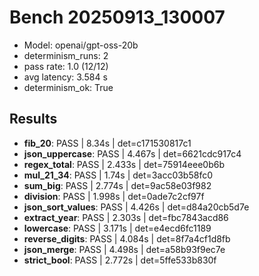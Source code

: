 # Bench 20250913_130007
- Model: openai/gpt-oss-20b
- determinism_runs: 2
- pass rate: 1.0 (12/12)
- avg latency: 3.584 s
- determinism_ok: True

## Results
- **fib_20**: PASS | 8.34s | det=c171530817c1
- **json_uppercase**: PASS | 4.467s | det=6621cdc917c4
- **regex_total**: PASS | 2.433s | det=75914eee0b6b
- **mul_21_34**: PASS | 1.74s | det=3acc03b58fc0
- **sum_big**: PASS | 2.774s | det=9ac58e03f982
- **division**: PASS | 1.998s | det=0ade7c2cf97f
- **json_sort_values**: PASS | 4.426s | det=d84a20cb5d7e
- **extract_year**: PASS | 2.303s | det=fbc7843acd86
- **lowercase**: PASS | 3.171s | det=e4ecd6fc1189
- **reverse_digits**: PASS | 4.084s | det=8f7a4cf1d8fb
- **json_merge**: PASS | 4.498s | det=a58b93f9ec7e
- **strict_bool**: PASS | 2.772s | det=5ffe533b830f